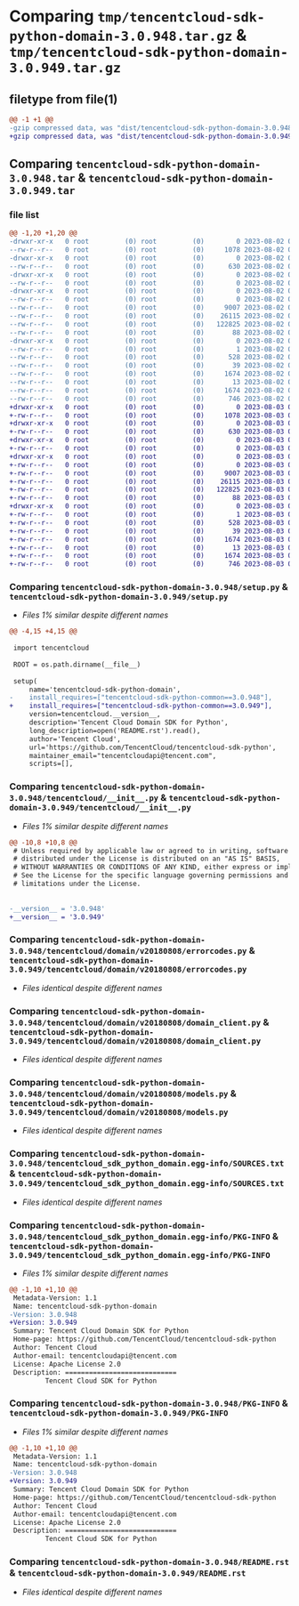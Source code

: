 # Comparing `tmp/tencentcloud-sdk-python-domain-3.0.948.tar.gz` & `tmp/tencentcloud-sdk-python-domain-3.0.949.tar.gz`

## filetype from file(1)

```diff
@@ -1 +1 @@
-gzip compressed data, was "dist/tencentcloud-sdk-python-domain-3.0.948.tar", last modified: Wed Aug  2 00:28:43 2023, max compression
+gzip compressed data, was "dist/tencentcloud-sdk-python-domain-3.0.949.tar", last modified: Thu Aug  3 00:25:03 2023, max compression
```

## Comparing `tencentcloud-sdk-python-domain-3.0.948.tar` & `tencentcloud-sdk-python-domain-3.0.949.tar`

### file list

```diff
@@ -1,20 +1,20 @@
-drwxr-xr-x   0 root         (0) root         (0)        0 2023-08-02 00:28:43.000000 tencentcloud-sdk-python-domain-3.0.948/
--rw-r--r--   0 root         (0) root         (0)     1078 2023-08-02 00:28:43.000000 tencentcloud-sdk-python-domain-3.0.948/setup.py
-drwxr-xr-x   0 root         (0) root         (0)        0 2023-08-02 00:28:43.000000 tencentcloud-sdk-python-domain-3.0.948/tencentcloud/
--rw-r--r--   0 root         (0) root         (0)      630 2023-08-02 00:28:43.000000 tencentcloud-sdk-python-domain-3.0.948/tencentcloud/__init__.py
-drwxr-xr-x   0 root         (0) root         (0)        0 2023-08-02 00:28:43.000000 tencentcloud-sdk-python-domain-3.0.948/tencentcloud/domain/
--rw-r--r--   0 root         (0) root         (0)        0 2023-08-02 00:28:43.000000 tencentcloud-sdk-python-domain-3.0.948/tencentcloud/domain/__init__.py
-drwxr-xr-x   0 root         (0) root         (0)        0 2023-08-02 00:28:43.000000 tencentcloud-sdk-python-domain-3.0.948/tencentcloud/domain/v20180808/
--rw-r--r--   0 root         (0) root         (0)        0 2023-08-02 00:28:43.000000 tencentcloud-sdk-python-domain-3.0.948/tencentcloud/domain/v20180808/__init__.py
--rw-r--r--   0 root         (0) root         (0)     9007 2023-08-02 00:28:43.000000 tencentcloud-sdk-python-domain-3.0.948/tencentcloud/domain/v20180808/errorcodes.py
--rw-r--r--   0 root         (0) root         (0)    26115 2023-08-02 00:28:43.000000 tencentcloud-sdk-python-domain-3.0.948/tencentcloud/domain/v20180808/domain_client.py
--rw-r--r--   0 root         (0) root         (0)   122825 2023-08-02 00:28:43.000000 tencentcloud-sdk-python-domain-3.0.948/tencentcloud/domain/v20180808/models.py
--rw-r--r--   0 root         (0) root         (0)       88 2023-08-02 00:28:43.000000 tencentcloud-sdk-python-domain-3.0.948/setup.cfg
-drwxr-xr-x   0 root         (0) root         (0)        0 2023-08-02 00:28:43.000000 tencentcloud-sdk-python-domain-3.0.948/tencentcloud_sdk_python_domain.egg-info/
--rw-r--r--   0 root         (0) root         (0)        1 2023-08-02 00:28:43.000000 tencentcloud-sdk-python-domain-3.0.948/tencentcloud_sdk_python_domain.egg-info/dependency_links.txt
--rw-r--r--   0 root         (0) root         (0)      528 2023-08-02 00:28:43.000000 tencentcloud-sdk-python-domain-3.0.948/tencentcloud_sdk_python_domain.egg-info/SOURCES.txt
--rw-r--r--   0 root         (0) root         (0)       39 2023-08-02 00:28:43.000000 tencentcloud-sdk-python-domain-3.0.948/tencentcloud_sdk_python_domain.egg-info/requires.txt
--rw-r--r--   0 root         (0) root         (0)     1674 2023-08-02 00:28:43.000000 tencentcloud-sdk-python-domain-3.0.948/tencentcloud_sdk_python_domain.egg-info/PKG-INFO
--rw-r--r--   0 root         (0) root         (0)       13 2023-08-02 00:28:43.000000 tencentcloud-sdk-python-domain-3.0.948/tencentcloud_sdk_python_domain.egg-info/top_level.txt
--rw-r--r--   0 root         (0) root         (0)     1674 2023-08-02 00:28:43.000000 tencentcloud-sdk-python-domain-3.0.948/PKG-INFO
--rw-r--r--   0 root         (0) root         (0)      746 2023-08-02 00:28:43.000000 tencentcloud-sdk-python-domain-3.0.948/README.rst
+drwxr-xr-x   0 root         (0) root         (0)        0 2023-08-03 00:25:03.000000 tencentcloud-sdk-python-domain-3.0.949/
+-rw-r--r--   0 root         (0) root         (0)     1078 2023-08-03 00:25:03.000000 tencentcloud-sdk-python-domain-3.0.949/setup.py
+drwxr-xr-x   0 root         (0) root         (0)        0 2023-08-03 00:25:03.000000 tencentcloud-sdk-python-domain-3.0.949/tencentcloud/
+-rw-r--r--   0 root         (0) root         (0)      630 2023-08-03 00:25:03.000000 tencentcloud-sdk-python-domain-3.0.949/tencentcloud/__init__.py
+drwxr-xr-x   0 root         (0) root         (0)        0 2023-08-03 00:25:03.000000 tencentcloud-sdk-python-domain-3.0.949/tencentcloud/domain/
+-rw-r--r--   0 root         (0) root         (0)        0 2023-08-03 00:25:03.000000 tencentcloud-sdk-python-domain-3.0.949/tencentcloud/domain/__init__.py
+drwxr-xr-x   0 root         (0) root         (0)        0 2023-08-03 00:25:03.000000 tencentcloud-sdk-python-domain-3.0.949/tencentcloud/domain/v20180808/
+-rw-r--r--   0 root         (0) root         (0)        0 2023-08-03 00:25:03.000000 tencentcloud-sdk-python-domain-3.0.949/tencentcloud/domain/v20180808/__init__.py
+-rw-r--r--   0 root         (0) root         (0)     9007 2023-08-03 00:25:03.000000 tencentcloud-sdk-python-domain-3.0.949/tencentcloud/domain/v20180808/errorcodes.py
+-rw-r--r--   0 root         (0) root         (0)    26115 2023-08-03 00:25:03.000000 tencentcloud-sdk-python-domain-3.0.949/tencentcloud/domain/v20180808/domain_client.py
+-rw-r--r--   0 root         (0) root         (0)   122825 2023-08-03 00:25:03.000000 tencentcloud-sdk-python-domain-3.0.949/tencentcloud/domain/v20180808/models.py
+-rw-r--r--   0 root         (0) root         (0)       88 2023-08-03 00:25:03.000000 tencentcloud-sdk-python-domain-3.0.949/setup.cfg
+drwxr-xr-x   0 root         (0) root         (0)        0 2023-08-03 00:25:03.000000 tencentcloud-sdk-python-domain-3.0.949/tencentcloud_sdk_python_domain.egg-info/
+-rw-r--r--   0 root         (0) root         (0)        1 2023-08-03 00:25:03.000000 tencentcloud-sdk-python-domain-3.0.949/tencentcloud_sdk_python_domain.egg-info/dependency_links.txt
+-rw-r--r--   0 root         (0) root         (0)      528 2023-08-03 00:25:03.000000 tencentcloud-sdk-python-domain-3.0.949/tencentcloud_sdk_python_domain.egg-info/SOURCES.txt
+-rw-r--r--   0 root         (0) root         (0)       39 2023-08-03 00:25:03.000000 tencentcloud-sdk-python-domain-3.0.949/tencentcloud_sdk_python_domain.egg-info/requires.txt
+-rw-r--r--   0 root         (0) root         (0)     1674 2023-08-03 00:25:03.000000 tencentcloud-sdk-python-domain-3.0.949/tencentcloud_sdk_python_domain.egg-info/PKG-INFO
+-rw-r--r--   0 root         (0) root         (0)       13 2023-08-03 00:25:03.000000 tencentcloud-sdk-python-domain-3.0.949/tencentcloud_sdk_python_domain.egg-info/top_level.txt
+-rw-r--r--   0 root         (0) root         (0)     1674 2023-08-03 00:25:03.000000 tencentcloud-sdk-python-domain-3.0.949/PKG-INFO
+-rw-r--r--   0 root         (0) root         (0)      746 2023-08-03 00:25:03.000000 tencentcloud-sdk-python-domain-3.0.949/README.rst
```

### Comparing `tencentcloud-sdk-python-domain-3.0.948/setup.py` & `tencentcloud-sdk-python-domain-3.0.949/setup.py`

 * *Files 1% similar despite different names*

```diff
@@ -4,15 +4,15 @@
 
 import tencentcloud
 
 ROOT = os.path.dirname(__file__)
 
 setup(
     name='tencentcloud-sdk-python-domain',
-    install_requires=["tencentcloud-sdk-python-common==3.0.948"],
+    install_requires=["tencentcloud-sdk-python-common==3.0.949"],
     version=tencentcloud.__version__,
     description='Tencent Cloud Domain SDK for Python',
     long_description=open('README.rst').read(),
     author='Tencent Cloud',
     url='https://github.com/TencentCloud/tencentcloud-sdk-python',
     maintainer_email="tencentcloudapi@tencent.com",
     scripts=[],
```

### Comparing `tencentcloud-sdk-python-domain-3.0.948/tencentcloud/__init__.py` & `tencentcloud-sdk-python-domain-3.0.949/tencentcloud/__init__.py`

 * *Files 1% similar despite different names*

```diff
@@ -10,8 +10,8 @@
 # Unless required by applicable law or agreed to in writing, software
 # distributed under the License is distributed on an "AS IS" BASIS,
 # WITHOUT WARRANTIES OR CONDITIONS OF ANY KIND, either express or implied.
 # See the License for the specific language governing permissions and
 # limitations under the License.
 
 
-__version__ = '3.0.948'
+__version__ = '3.0.949'
```

### Comparing `tencentcloud-sdk-python-domain-3.0.948/tencentcloud/domain/v20180808/errorcodes.py` & `tencentcloud-sdk-python-domain-3.0.949/tencentcloud/domain/v20180808/errorcodes.py`

 * *Files identical despite different names*

### Comparing `tencentcloud-sdk-python-domain-3.0.948/tencentcloud/domain/v20180808/domain_client.py` & `tencentcloud-sdk-python-domain-3.0.949/tencentcloud/domain/v20180808/domain_client.py`

 * *Files identical despite different names*

### Comparing `tencentcloud-sdk-python-domain-3.0.948/tencentcloud/domain/v20180808/models.py` & `tencentcloud-sdk-python-domain-3.0.949/tencentcloud/domain/v20180808/models.py`

 * *Files identical despite different names*

### Comparing `tencentcloud-sdk-python-domain-3.0.948/tencentcloud_sdk_python_domain.egg-info/SOURCES.txt` & `tencentcloud-sdk-python-domain-3.0.949/tencentcloud_sdk_python_domain.egg-info/SOURCES.txt`

 * *Files identical despite different names*

### Comparing `tencentcloud-sdk-python-domain-3.0.948/tencentcloud_sdk_python_domain.egg-info/PKG-INFO` & `tencentcloud-sdk-python-domain-3.0.949/tencentcloud_sdk_python_domain.egg-info/PKG-INFO`

 * *Files 1% similar despite different names*

```diff
@@ -1,10 +1,10 @@
 Metadata-Version: 1.1
 Name: tencentcloud-sdk-python-domain
-Version: 3.0.948
+Version: 3.0.949
 Summary: Tencent Cloud Domain SDK for Python
 Home-page: https://github.com/TencentCloud/tencentcloud-sdk-python
 Author: Tencent Cloud
 Author-email: tencentcloudapi@tencent.com
 License: Apache License 2.0
 Description: ============================
         Tencent Cloud SDK for Python
```

### Comparing `tencentcloud-sdk-python-domain-3.0.948/PKG-INFO` & `tencentcloud-sdk-python-domain-3.0.949/PKG-INFO`

 * *Files 1% similar despite different names*

```diff
@@ -1,10 +1,10 @@
 Metadata-Version: 1.1
 Name: tencentcloud-sdk-python-domain
-Version: 3.0.948
+Version: 3.0.949
 Summary: Tencent Cloud Domain SDK for Python
 Home-page: https://github.com/TencentCloud/tencentcloud-sdk-python
 Author: Tencent Cloud
 Author-email: tencentcloudapi@tencent.com
 License: Apache License 2.0
 Description: ============================
         Tencent Cloud SDK for Python
```

### Comparing `tencentcloud-sdk-python-domain-3.0.948/README.rst` & `tencentcloud-sdk-python-domain-3.0.949/README.rst`

 * *Files identical despite different names*

